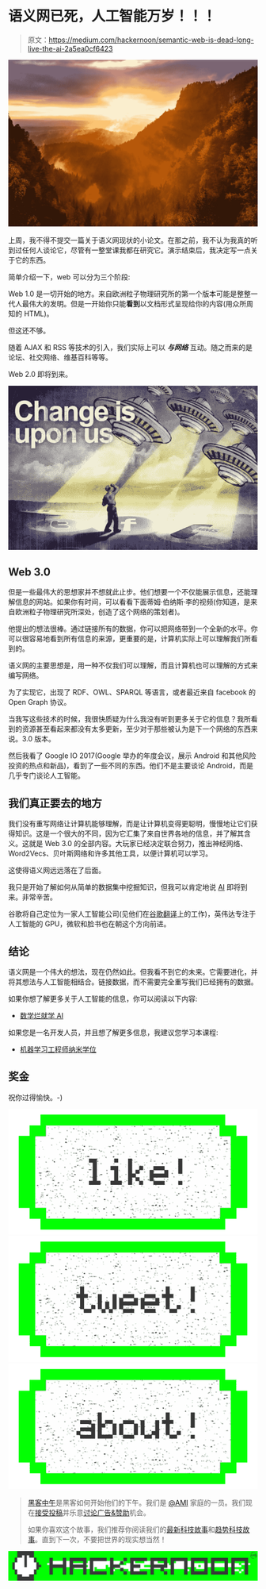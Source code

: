 # 语义网已死，人工智能万岁！！！

> 原文：<https://medium.com/hackernoon/semantic-web-is-dead-long-live-the-ai-2a5ea0cf6423>

![](img/4a59db1e1c83eb78cc6b80e781526f1c.png)

上周，我不得不提交一篇关于语义网现状的小论文。在那之前，我不认为我真的听到过任何人谈论它，尽管有一整堂课我都在研究它。演示结束后，我决定写一点关于它的东西。

简单介绍一下，web 可以分为三个阶段:

Web 1.0 是一切开始的地方。来自欧洲粒子物理研究所的第一个版本可能是整整一代人最伟大的发明。但是一开始你只能**看到**以文档形式呈现给你的内容(用众所周知的 HTML)。

但这还不够。

随着 AJAX 和 RSS 等技术的引入，我们实际上可以 ***与网络*** 互动。随之而来的是论坛、社交网络、维基百科等等。

Web 2.0 即将到来。

![](img/303e0490aedaea15038654231d18df38.png)

## Web 3.0

但是一些最伟大的思想家并不想就此止步。他们想要一个不仅能展示信息，还能理解信息的网站。如果你有时间，可以看看下面蒂姆·伯纳斯·李的视频(你知道，是来自欧洲粒子物理研究所深处，创造了这个网络的策划者)。

他提出的想法很棒。通过链接所有的数据，你可以把网络带到一个全新的水平。你可以很容易地看到所有信息的来源，更重要的是，计算机实际上可以理解我们所看到的。

语义网的主要思想是，用一种不仅我们可以理解，而且计算机也可以理解的方式来编写网络。

为了实现它，出现了 RDF、OWL、SPARQL 等语言，或者最近来自 facebook 的 Open Graph 协议。

当我写这些技术的时候，我很快质疑为什么我没有听到更多关于它的信息？我所看到的资源甚至看起来都没有太多更新，至少对于那些被认为是下一个网络的东西来说。3.0 版本。

然后我看了 Google IO 2017(Google 举办的年度会议，展示 Android 和其他风险投资的热点和新品)，看到了一些不同的东西。他们不是主要谈论 Android，而是几乎专门谈论人工智能。

## 我们真正要去的地方

我们没有重写网络让计算机能够理解，而是让计算机变得更聪明，慢慢地让它们获得知识。这是一个很大的不同，因为它汇集了来自世界各地的信息，并了解其含义。这就是 Web 3.0 的全部内容。大玩家已经决定联合努力，推出神经网络、Word2Vecs、贝叶斯网络和许多其他工具，以便计算机可以学习。

这使得语义网远远落在了后面。

我只是开始了解如何从简单的数据集中挖掘知识，但我可以肯定地说 [AI](https://hackernoon.com/tagged/ai) 即将到来。非常辛苦。

谷歌将自己定位为一家人工智能公司(见他们在[谷歌翻译](https://blog.google/products/translate/found-translation-more-accurate-fluent-sentences-google-translate/)上的工作)，英伟达专注于人工智能的 GPU，微软和脸书也在朝这个方向前进。

## 结论

语义网是一个伟大的想法，现在仍然如此。但我看不到它的未来。它需要进化，并将其想法与人工智能相结合。链接数据，而不需要完全重写我们已经拥有的数据。

如果你想了解更多关于人工智能的信息，你可以阅读以下内容:

*   [数学烂就学 AI](https://hackernoon.com/learning-ai-if-you-suck-at-math-8bdfb4b79037)

如果您是一名开发人员，并且想了解更多信息，我建议您学习本课程:

*   [机器学习工程师纳米学位](https://www.udacity.com/course/machine-learning-engineer-nanodegree--nd009)

## 奖金

祝你过得愉快。-)

[![](img/50ef4044ecd4e250b5d50f368b775d38.png)](http://bit.ly/HackernoonFB)[![](img/979d9a46439d5aebbdcdca574e21dc81.png)](https://goo.gl/k7XYbx)[![](img/2930ba6bd2c12218fdbbf7e02c8746ff.png)](https://goo.gl/4ofytp)

> [黑客中午](http://bit.ly/Hackernoon)是黑客如何开始他们的下午。我们是 [@AMI](http://bit.ly/atAMIatAMI) 家庭的一员。我们现在[接受投稿](http://bit.ly/hackernoonsubmission)并乐意[讨论广告&赞助](mailto:partners@amipublications.com)机会。
> 
> 如果你喜欢这个故事，我们推荐你阅读我们的[最新科技故事](http://bit.ly/hackernoonlatestt)和[趋势科技故事](https://hackernoon.com/trending)。直到下一次，不要把世界的现实想当然！

![](img/be0ca55ba73a573dce11effb2ee80d56.png)